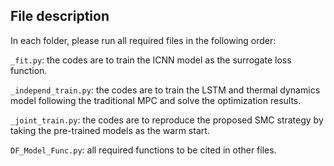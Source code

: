## File description

In each folder, please run all required files in the following order:

```_fit.py```: the codes are to train the ICNN model as the surrogate loss function.

```_independ_train.py```: the codes are to train the LSTM and thermal dynamics model following the traditional MPC and solve the optimization results.

```_joint_train.py```: the codes are to reproduce the proposed SMC strategy by taking the pre-trained models as the warm start.

```DF_Model_Func.py```: all required functions to be cited in other files.
